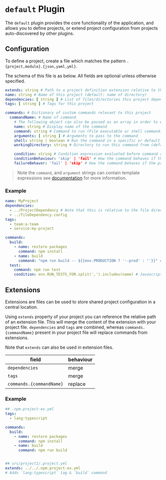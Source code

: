 # `default` Plugin

The `default` plugin provides the core functionality of the application, and allows you to define projects, or extend project configuration from projects auto-discovered by other plugins.

## Configuration

To define a project, create a file which matches the pattern `.{project,module}.{json,yaml,yml}`.

The schema of this file is as below. All fields are optional unless otherwise specified.

```yaml
extends: string # Path to a project definition extension relative to this file
name: string # Name of this project (default: name of directory)
dependencies: [ string ] # List of files/directories this project depends on outside of this directory
tags: [ string ] # Tags for this project

commands: # Dictionary of custom commands relevant to this project
  commandName: # Name of command
    # The following object can also be passed as an array in order to execute multiple commands
    name: string # Display name of the command
    command: string # Command to run (File executable or shell command) (required)
    arguments: [ string ] # Arguments to pass to the command
    shell: string | boolean # Run the command in a specific or default shell. E.g. 'Powershell.exe', '/bin/bash' (default: true, runs in OS default shell)
    workingDirectory: string # Directory to run this command from (default: Current directory)

    condition: string # Condition expression evaluated before command runs
    conditionBehaviour: 'skip' | 'fail' # How the command behaves if the condition evaluates to false (default: 'skip')
    failureBehavor: 'fail' | 'skip' # How the command behaves if the process fails (default: 'fail')
```

> Note the `command`, and `argument` strings can contain template expressions see [documentation](../index.md#templating-and-expressions) for more information.

### Example

```yaml
name: MyProject
dependencies:
  - ../ProjectDependency # Note that this is relative to the file directory
  - ../fileDependency.config
tags:
  - team:a-team
  - service:my-project

commands:
  build:
    - name: restore packages
      command: npm install
    - name: build
      command: "npm run build -- ${{env.PRODUCTION ? '--prod' : ''}}" # Contents of `${{}}` is evaluated as a javascript expression
  test:
    command: npm run test
    condition: env.RUN_TESTS_FOR.split(',').includes(name) # Javascript expression
```

## Extensions

Extensions are files can be used to store shared project configuration in a central location.

Using `extends` property of your project you can reference the relative path of an extension file.
This will merge the content of the extension with your project file.
`dependencies` and `tags` are combined, whereas `commands.{commandName}` present in your project file will replace commands from extensions.

Note that `extends` can also be used in extension files.

| field                    | behaviour |
| ------------------------ | --------- |
| `dependencies`           | merge     |
| `tags`                   | merge     |
| `commands.{commandName}` | replace   |


### Example

```yaml
## .npm.project-ex.yml
tags:
  - lang:typescript

commands:
  build:
    - name: restore packages
      command: npm install
    - name: build
      command: npm run build


## src/project1/.project.yml
extends: ../../.npm.project-ex.yml
# Adds `lang:typescript` tag & `build` command
```
